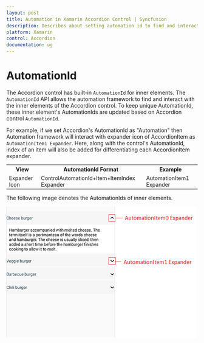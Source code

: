 ```yaml
---
layout: post 
title: Automation in Xamarin Accordion Control | Syncfusion
description: Describes about setting automation id to find and interact with inner elements in Accordion
platform: Xamarin
control: Accordion
documentation: ug
---
```

# AutomationId

The Accordion control has built-in `AutomationId` for inner elements. The `AutomationId` API allows the automation framework to find and interact with the inner elements of the Accordion control. To keep unique AutomationId, these inner element's AutomationIds are updated based on Accordion control `AutomationId`. 

For example, if we set Accordion's AutomationId as "Automation" then Automation framework will interact with expander icon of AccordionItem  as `AutomationItem1 Expander`. Here, along with the control's AutomationId, index of an item will also be added for differentiating each AccordionItem expander. 

<table>
<tr>
<th align="center" >View</th>
<th align="center" >AutomationId Format</th>
<th align="center" >Example</th>
</tr>

<tr>
<td>Expander Icon</td>
<td>ControlAutomationId+Item+ItemIndex Expander</td>
<td>AutomationItem1 Expander</td>
</tr>
</table>

The following image denotes the AutomationIds of inner elements.

![Automation id for accordion](accordion_images/AccordionAutomationImage.png)
